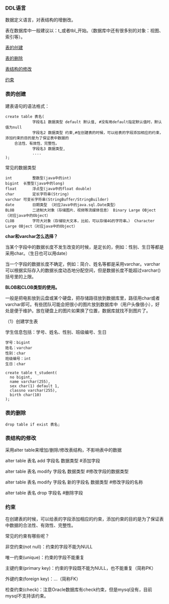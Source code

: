 ### DDL语言

数据定义语言，对表结构的增删改。

表在数据库中一般建议以：t_或者tbl\_开始。（数据库中还有很多别的对象：视图、索引等）。

[表的创建](#表的创建)

[表的删除](#表的删除)

[表结构的修改](#表结构的修改)

[约束](#约束)

### 表的创建

建表语句的语法格式：

```
create table 表名(
			字段名1 数据类型 default 默认值, #没有用default指定默认值时，默认值为null
			字段名2 数据类型 约束,#在创建表的时候，可以给表的字段添加相应的约束，添加约束的目的是为了保证表中数据的
	合法性、有效性、完整性。
			字段名3 数据类型,
			....
);
```

常见的数据类型

```
int			整数型(java中的int)
bigint	长整型(java中的long)
float		浮点型(java中的float double)
char		定长字符串(String)
varchar	可变长字符串(StringBuffer/StringBuilder)
date		日期类型 （对应Java中的java.sql.Date类型）
BLOB		二进制大对象（存储图片、视频等流媒体信息） Binary Large OBject （对应java中的Object）
CLOB		字符大对象（存储较大文本，比如，可以存储4G的字符串。） Character Large OBject（对应java中的Object）
```

**char和varchar怎么选择？**

当某个字段中的数据长度不发生改变的时候，是定长的，例如：性别、生日等都是采用char。（生日也可以用date）

当一个字段的数据长度不确定，例如：简介、姓名等都是采用varchar。varchar可以根据实际存入的数据长度动态地分配空间，但是数据长度不能超过varchar()括号里的上限。

**BLOB和CLOB类型的使用。**

一般是把电影放到云盘或某个硬盘，把存储路径放到数据库里，路径用char或者varchar即可。有些团队可能会把很小的图片放到数据库中（用户头像很小），好处是便于维护。放在硬盘上的图片如果换了位置，数据库就找不到图片了。

（1）创建学生表

学生信息包括：学号、姓名、性别、班级编号、生日

```
学号：bigint
姓名：varchar
性别：char
班级编号：int
生日：char
```

```
create table t_student(
  no bigint,
  name varchar(255),
  sex char(1) default 1,
  classno varchar(255),
  birth char(10)
);
```

### 表的删除

```
drop table if exist 表名;
```

### 表结构的修改

采用alter table来增加/删除/修改表结构，不影响表中的数据

alter table 表名 add 字段名 数据类型	#添加字段

alter table 表名 modify 字段名 数据类型	#修改字段的数据类型

alter table 表名 modify 字段名 新的字段名 数据类型	#修改字段的名称

alter table 表名 drop 字段名	#删除字段

### 约束

在创建表的时候，可以给表的字段添加相应的约束，添加约束的目的是为了保证表中数据的合法性、有效性、完整性。

常见的约束有哪些呢？

非空约束(not null)：约束的字段不能为NULL

唯一约束(unique)：约束的字段不能重复

主键约束(primary key)：约束的字段既不能为NULL，也不能重复（简称PK）

外键约束(foreign key)：...（简称FK）

检查约束(check)：注意Oracle数据库有check约束，但是mysql没有，目前mysql不支持该约束。
